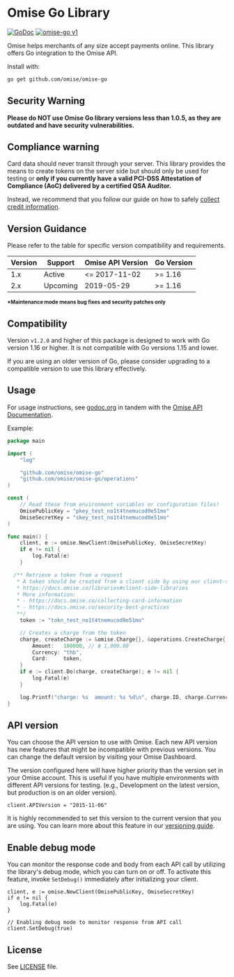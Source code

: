 # Omise Go Library

[![GoDoc](https://godoc.org/github.com/omise/omise-go?status.svg)][0]
[![omise-go v1](https://github.com/omise/omise-go/actions/workflows/v1-ci.yml/badge.svg)](https://github.com/omise/omise-go/actions/workflows/v1-ci.yml)

Omise helps merchants of any size accept payments online.
This library offers Go integration to the Omise API.

Install with:

```sh
go get github.com/omise/omise-go
```

## Security Warning

**Please do NOT use Omise Go library versions less than 1.0.5, as they are outdated and have security vulnerabilities.**


## Compliance warning

Card data should never transit through your server. This library provides the means to create
tokens on the server side but should only be used for testing or **only if you currently
have a valid PCI-DSS Attestation of Compliance (AoC) delivered by a certified QSA
Auditor.**

Instead, we recommend that you follow our guide on how to safely
[collect credit information](https://docs.omise.co/collecting-card-information).

## Version Guidance

Please refer to the table for specific version compatibility and requirements.

| Version | Support                 | Omise API Version           | Go Version |
| --------| ----------------------- | --------------------------- | -----------| 
| 1.x     | Active  | <= 2017-11-02               | >= 1.16 |
| 2.x     | Upcoming                  | 2019-05-29                  | >= 1.16 |

<sup><b>*Maintenance mode means bug fixes and security patches only</b></sup>

## Compatibility

Version `v1.2.0` and higher of this package is designed to work with Go version 1.16 or higher. It is not compatible with Go versions 1.15 and lower.

If you are using an older version of Go, please consider upgrading to a compatible version to use this library effectively.

## Usage

For usage instructions, see [godoc.org][0] in tandem with the [Omise API Documentation][1].

Example:

```go
package main

import (
	"log"

	"github.com/omise/omise-go"
	"github.com/omise/omise-go/operations"
)

const (
	// Read these from environment variables or configuration files!
	OmisePublicKey = "pkey_test_no1t4tnemucod0e51mo"
	OmiseSecretKey = "skey_test_no1t4tnemucod0e51mo"
)

func main() {
	client, e := omise.NewClient(OmisePublicKey, OmiseSecretKey)
	if e != nil {
		log.Fatal(e)
	}

  /** Retrieve a token from a request
   * A token should be created from a client side by using our client-side libraries
   * https://docs.omise.co/libraries#client-side-libraries
   * More information:
   * - https://docs.omise.co/collecting-card-information
   * - https://docs.omise.co/security-best-practices
   **/
	token := "tokn_test_no1t4tnemucod0e51mo"

	// Creates a charge from the token
	charge, createCharge := &omise.Charge{}, &operations.CreateCharge{
		Amount:   100000, // ฿ 1,000.00
		Currency: "thb",
		Card:     token,
	}
	if e := client.Do(charge, createCharge); e != nil {
		log.Fatal(e)
	}

	log.Printf("charge: %s  amount: %s %d\n", charge.ID, charge.Currency, charge.Amount)
}
```

## API version

You can choose the API version to use with Omise. Each new API version has new features
that might be incompatible with previous versions. You can change the default version by
visiting your Omise Dashboard.

The version configured here will have higher priority than the version set in your Omise
account. This is useful if you have multiple environments with different API versions for
testing. (e.g., Development on the latest version, but production is on an older version).

```
client.APIVersion = "2015-11-06"
```

It is highly recommended to set this version to the current version that you are using. You can
learn more about this feature in our [versioning guide](https://docs.omise.co/api-versioning).

## Enable debug mode

You can monitor the response code and body from each API call by utilizing the library's debug mode, which you can turn on or off. To activate this feature, invoke `SetDebug()` immediately after initializing your client.

```
client, e := omise.NewClient(OmisePublicKey, OmiseSecretKey)
if e != nil {
	log.Fatal(e)
}

// Enabling debug mode to monitor response from API call
client.SetDebug(true)
```

## License

See [LICENSE][2] file.

[0]: https://godoc.org/github.com/omise/omise-go
[1]: https://docs.omise.co
[2]: https://raw.githubusercontent.com/omise/omise-go/master/LICENSE
